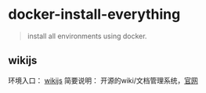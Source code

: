 # docker-install-everything

> install all environments using docker.

## wikijs

环境入口： [wikijs](wikijs/)
简要说明： 开源的wiki/文档管理系统，[官网](https://js.wiki/)

